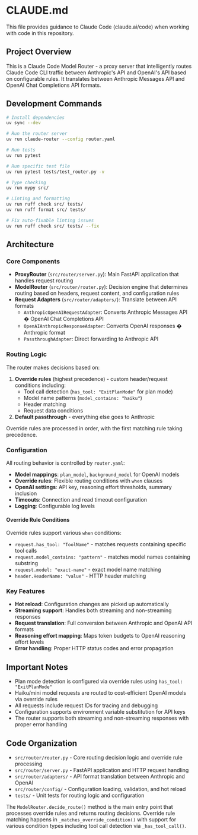 # CLAUDE.md

This file provides guidance to Claude Code (claude.ai/code) when working with code in this repository.

## Project Overview

This is a Claude Code Model Router - a proxy server that intelligently routes Claude Code CLI traffic between Anthropic's API and OpenAI's API based on configurable rules. It translates between Anthropic Messages API and OpenAI Chat Completions API formats.

## Development Commands

```bash
# Install dependencies
uv sync --dev

# Run the router server
uv run claude-router --config router.yaml

# Run tests
uv run pytest

# Run specific test file
uv run pytest tests/test_router.py -v

# Type checking
uv run mypy src/

# Linting and formatting
uv run ruff check src/ tests/
uv run ruff format src/ tests/

# Fix auto-fixable linting issues
uv run ruff check src/ tests/ --fix
```

## Architecture

### Core Components

- **ProxyRouter** (`src/router/server.py`): Main FastAPI application that handles request routing
- **ModelRouter** (`src/router/router.py`): Decision engine that determines routing based on headers, request content, and configuration rules
- **Request Adapters** (`src/router/adapters/`): Translate between API formats
  - `AnthropicOpenAIRequestAdapter`: Converts Anthropic Messages API � OpenAI Chat Completions API
  - `OpenAIAnthropicResponseAdapter`: Converts OpenAI responses � Anthropic format
  - `PassthroughAdapter`: Direct forwarding to Anthropic API

### Routing Logic

The router makes decisions based on:
1. **Override rules** (highest precedence) - custom header/request conditions including:
   - Tool call detection (`has_tool: "ExitPlanMode"` for plan mode)
   - Model name patterns (`model_contains: "haiku"`)
   - Header matching
   - Request data conditions
2. **Default passthrough** - everything else goes to Anthropic

Override rules are processed in order, with the first matching rule taking precedence.

### Configuration

All routing behavior is controlled by `router.yaml`:
- **Model mappings**: `plan_model`, `background_model` for OpenAI models
- **Override rules**: Flexible routing conditions with `when` clauses
- **OpenAI settings**: API key, reasoning effort thresholds, summary inclusion
- **Timeouts**: Connection and read timeout configuration
- **Logging**: Configurable log levels

#### Override Rule Conditions

Override rules support various `when` conditions:
- `request.has_tool: "ToolName"` - matches requests containing specific tool calls
- `request.model_contains: "pattern"` - matches model names containing substring
- `request.model: "exact-name"` - exact model name matching
- `header.HeaderName: "value"` - HTTP header matching

### Key Features

- **Hot reload**: Configuration changes are picked up automatically
- **Streaming support**: Handles both streaming and non-streaming responses
- **Request translation**: Full conversion between Anthropic and OpenAI API formats
- **Reasoning effort mapping**: Maps token budgets to OpenAI reasoning effort levels
- **Error handling**: Proper HTTP status codes and error propagation

## Important Notes

- Plan mode detection is configured via override rules using `has_tool: "ExitPlanMode"` 
- Haiku/mini model requests are routed to cost-efficient OpenAI models via override rules
- All requests include request IDs for tracing and debugging
- Configuration supports environment variable substitution for API keys
- The router supports both streaming and non-streaming responses with proper error handling

## Code Organization

- `src/router/router.py` - Core routing decision logic and override rule processing
- `src/router/server.py` - FastAPI application and HTTP request handling  
- `src/router/adapters/` - API format translation between Anthropic and OpenAI
- `src/router/config/` - Configuration loading, validation, and hot reload
- `tests/` - Unit tests for routing logic and configuration

The `ModelRouter.decide_route()` method is the main entry point that processes override rules and returns routing decisions. Override rule matching happens in `_matches_override_condition()` with support for various condition types including tool call detection via `_has_tool_call()`.